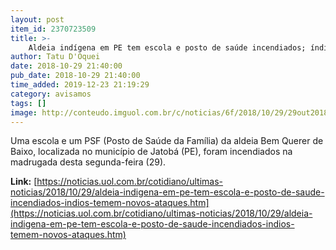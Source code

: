 ```yaml
---
layout: post
item_id: 2370723509
title: >-
    Aldeia indígena em PE tem escola e posto de saúde incendiados; índios temem novos ataques
author: Tatu D'Oquei
date: 2018-10-29 21:40:00
pub_date: 2018-10-29 21:40:00
time_added: 2019-12-23 21:19:29
category: avisamos
tags: []
image: http://conteudo.imguol.com.br/c/noticias/6f/2018/10/29/29out2018---posto-de-saude-fica-destruido-na-terra-indigena-dos-pankararus-apos-incendio-1540863303214_615x300.jpg
---
```


Uma escola e um PSF (Posto de Saúde da Família) da aldeia Bem Querer de Baixo, localizada no município de Jatobá (PE), foram incendiados na madrugada desta segunda-feira (29).

**Link:** [https://noticias.uol.com.br/cotidiano/ultimas-noticias/2018/10/29/aldeia-indigena-em-pe-tem-escola-e-posto-de-saude-incendiados-indios-temem-novos-ataques.htm](https://noticias.uol.com.br/cotidiano/ultimas-noticias/2018/10/29/aldeia-indigena-em-pe-tem-escola-e-posto-de-saude-incendiados-indios-temem-novos-ataques.htm)

